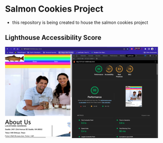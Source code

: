 # Salmon Cookies Project

* this repository is being created to house the salmon cookies project

## Lighthouse Accessibility Score

![Lighthouse Accessibility Report](./img/Screenshot%202023-02-07%20at%201.43.49%20AM.png)